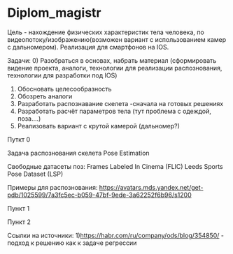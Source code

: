 # Diplom_magistr

Цель - нахождение физических характеристик тела человека, по видеопотоку/изображению(возможен вариант с использованием камер с дальномером). Реализация для смартфонов на IOS.

Задачи:
0) Разобраться в основах, набрать материал (сформировать видение проекта, аналоги, технологии для реализации распознования, технологии для разработки под IOS) 
1) Обосновать целесообразность
2) Обозреть аналоги
3) Разработать распознавание скелета
    -сначала на готовых решениях
4) Разработать расчёт параметров тела (тут проблема с одеждой, поза....)
5) Реализовать вариант с крутой камерой (дальномер?)

Путкт 0

Задача распознования скелета Pose Estimation

Свободные датасеты поз:
Frames Labeled In Cinema (FLIC)
Leeds Sports Pose Dataset (LSP)



Примеры для распознования:
https://avatars.mds.yandex.net/get-pdb/1025599/7a3fc5ec-b059-47bf-9ede-3a62252f6b96/s1200

Пункт 1




Пункт 2



Ссылки на источники:
1)https://habr.com/ru/company/ods/blog/354850/ - подход к решению как к задаче регрессии
